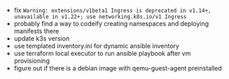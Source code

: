 - fix `Warning: extensions/v1beta1 Ingress is deprecated in v1.14+, unavailable in v1.22+; use networking.k8s.io/v1 Ingress`
- probably find a way to codeify creating namespaces and deploying manifests there
- update k3s version
- use templated inventory.ini for dynamic ansible inventory
- use terraform local executor to run ansible playbook after vm provisioning
- figure out if there is a debian image with qemu-guest-agent preinstalled
